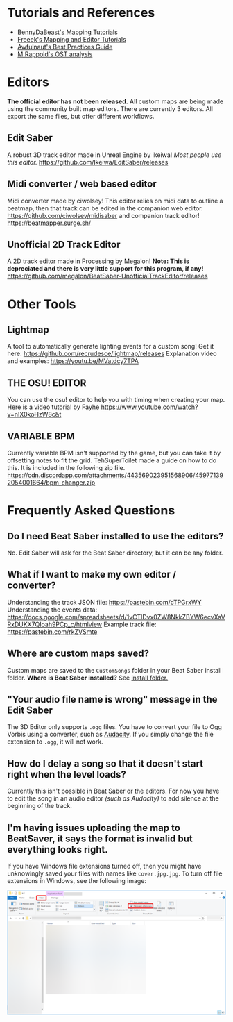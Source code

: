 <!-- TITLE: Mapping -->
<!-- SUBTITLE: Too many anime maps? Not enough anime maps? Ready to take matters into your own hands? You've come to the right place. -->

# Tutorials and References
* [BennyDaBeast's Mapping Tutorials](https://bsaber.com/benny-custom-mapping/)
* [Freeek's Mapping and Editor Tutorials](https://www.youtube.com/playlist?list=PLYeZR6d3zDPgDgWogOwMteL-5SQWAE14b)
* [Awfulnaut's Best Practices Guide](https://bit.ly/2LjbURw)
* [M.Rappold's OST analysis](https://bit.ly/2lzzSxd)
# Editors

**The official editor has not been released.**
All custom maps are being made using the community built map editors.
There are currently 3 editors. All export the same files, but offer different workflows.

## Edit Saber
A robust 3D track editor made in Unreal Engine by ikeiwa!
*Most people use this editor.*
https://github.com/Ikeiwa/EditSaber/releases

## Midi converter / web based editor
Midi converter made by ciwolsey!
This editor relies on midi data to outline a beatmap, then that track can be edited in the companion web editor.
https://github.com/ciwolsey/midisaber 
and companion track editor!
https://beatmapper.surge.sh/

## Unofficial 2D Track Editor
A 2D track editor made in Processing by Megalon!
**Note: This is depreciated and there is very little support for this program, if any!**
https://github.com/megalon/BeatSaber-UnofficialTrackEditor/releases

# Other Tools
## Lightmap
A tool to automatically generate lighting events for a custom song!
Get it here: https://github.com/recrudesce/lightmap/releases
Explanation video and examples: https://youtu.be/MVatdcy7TPA

## THE OSU! EDITOR
You can use the osu! editor to help you with timing when creating your map. Here is a video tutorial by Fayhe 
https://www.youtube.com/watch?v=nIX0koHzW8c&t

## VARIABLE BPM
Currently variable BPM isn't supported by the game, but you can fake it by offsetting notes to fit the grid. TehSuperToilet made a guide on how to do this. It is included in the following zip file.
https://cdn.discordapp.com/attachments/443569023951568906/459771392054001664/bpm_changer.zip

# Frequently Asked Questions
## Do I need Beat Saber installed to use the editors?
No. Edit Saber will ask for the Beat Saber directory, but it can be any folder.

## What if I want to make my own editor / converter?
Understanding the track JSON file: https://pastebin.com/cTPGrxWY
Understanding the events data: https://docs.google.com/spreadsheets/d/1vCTlDvx0ZW8NkkZBYW6ecvXaVRxDUKX7QIoah9PCp_c/htmlview
Example track file: https://pastebin.com/rkZVSmte

## Where are custom maps saved?
Custom maps are saved to the `CustomSongs` folder in your Beat Saber install folder.
**Where is Beat Saber installed?** See [install folder.](faq/install-folder)

## "Your audio file name is wrong" message in the Edit Saber
The 3D Editor only supports `.ogg` files. You have to convert your file to Ogg Vorbis using a converter, such as [Audacity](https://www.audacityteam.org/).
If you simply change the file extension to `.ogg`, it will not work.

## How do I delay a song so that it doesn't start right when the level loads?
Currently this isn't possible in Beat Saber or the editors. For now you have to edit the song in an audio editor *(such as Audacity)* to add silence at the beginning of the track.

## I'm having issues uploading the map to BeatSaver, it says the format is invalid but everything looks right.
If you have Windows file extensions turned off, then you might have unknowingly saved your files with names like `cover.jpg.jpg`.  To turn off file extensions in Windows, see the following image:

![File Extensions](/uploads/images/file-extensions.png "File Extensions")
